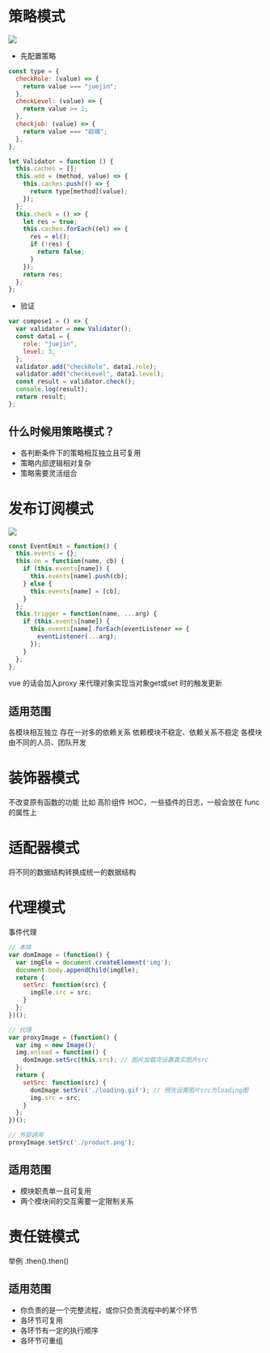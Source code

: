 # 策略模式

![](https://p3-juejin.byteimg.com/tos-cn-i-k3u1fbpfcp/686f57c143284ecf9c00b48f3464b3b8~tplv-k3u1fbpfcp-zoom-in-crop-mark:1304:0:0:0.awebp)

- 先配置策略
```js
const type = {
  checkRole: (value) => {
    return value === "juejin";
  },
  checkLevel: (value) => {
    return value >= 1;
  },
  checkjob: (value) => {
    return value === "前端";
  },
};

let Validator = function () {
  this.caches = [];
  this.add = (method, value) => {
    this.caches.push(() => {
      return type[method](value);
    });
  };
  this.check = () => {
    let res = true;
    this.caches.forEach((el) => {
      res = el();
      if (!res) {
        return false;
      }
    });
    return res;
  };
};
```
- 验证
``` js
var compose1 = () => {
  var validator = new Validator();
  const data1 = {
    role: "juejin",
    level: 3,
  };
  validator.add("checkRole", data1.role);
  validator.add("checkLevel", data1.level);
  const result = validator.check();
  console.log(result);
  return result;
};
```

## 什么时候用策略模式？
- 各判断条件下的策略相互独立且可复用
- 策略内部逻辑相对复杂
- 策略需要灵活组合


# 发布订阅模式
![](https://p3-juejin.byteimg.com/tos-cn-i-k3u1fbpfcp/66f97bd23566468182554fbac39fd009~tplv-k3u1fbpfcp-zoom-in-crop-mark:1304:0:0:0.awebp)
``` js
const EventEmit = function() {
  this.events = {};
  this.on = function(name, cb) {
    if (this.events[name]) {
      this.events[name].push(cb);
    } else {
      this.events[name] = [cb];
    }
  };
  this.trigger = function(name, ...arg) {
    if (this.events[name]) {
      this.events[name].forEach(eventListener => {
        eventListener(...arg);
      });
    }
  };
};
```
vue 的话会加入proxy 来代理对象实现当对象get或set 时的触发更新

## 适用范围
各模块相互独立
存在一对多的依赖关系
依赖模块不稳定、依赖关系不稳定
各模块由不同的人员、团队开发

# 装饰器模式
不改变原有函数的功能
比如 高阶组件 HOC，一些插件的日志，一般会放在 func 的属性上

# 适配器模式
将不同的数据结构转换成统一的数据结构

# 代理模式
事件代理

``` js
// 本体
var domImage = (function() {
  var imgEle = document.createElement('img');
  document.body.appendChild(imgEle);
  return {
    setSrc: function(src) {
      imgEle.src = src;
    }
  };
})();

// 代理
var proxyImage = (function() {
  var img = new Image();
  img.onload = function() {
    domImage.setSrc(this.src); // 图片加载完设置真实图片src
  };
  return {
    setSrc: function(src) {
      domImage.setSrc('./loading.gif'); // 预先设置图片src为loading图
      img.src = src;
    }
  };
})();

// 外部调用
proxyImage.setSrc('./product.png');

```
## 适用范围
- 模块职责单一且可复用
- 两个模块间的交互需要一定限制关系


# 责任链模式
举例 .then().then()

## 适用范围
- 你负责的是一个完整流程，或你只负责流程中的某个环节
- 各环节可复用
- 各环节有一定的执行顺序
- 各环节可重组